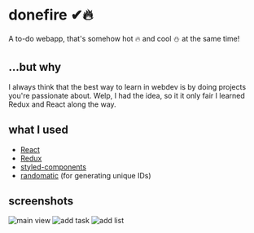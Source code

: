 # donefire ✔🔥
A to-do webapp, that's somehow hot 🔥 and cool ⛄ at the same time!

## ...but why
I always think that the best way to learn in webdev is by doing projects you're passionate about. Welp, I had the idea, so it it only fair I learned Redux and React along the way.

## what I used
  * [React](https://github.com/facebook/react)
  * [Redux](https://github.com/reduxjs/redux)
  * [styled-components](https://github.com/styled-components/styled-components)
  * [randomatic](https://github.com/jonschlinkert/randomatic) (for generating unique IDs)
  
## screenshots
![main view](https://i.imgur.com/qav6Ch2.png)
![add task](https://i.imgur.com/OZDLIgY.png)
![add list](https://i.imgur.com/FLFlp4O.png)
